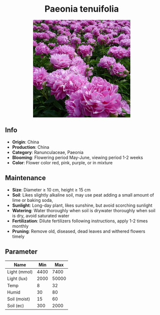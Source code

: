 <h1 align='center'>Paeonia tenuifolia</h1>
<p align="center">
    <img 
        align='center'
        width='320'
        src="../images/paeonia tenuifolia.png" 
        alt='Paeonia tenuifolia' />
</p>

## Info

 - **Origin**: China
 - **Production**: China
 - **Category**: Ranunculaceae, Paeonia
 - **Blooming**: Flowering period May-June, viewing period 1-2 weeks
 - **Color**: Flower color red, pink, purple, or in mixture

## Maintenance

 - **Size**: Diameter ≥ 10 cm, height ≥ 15 cm
 - **Soil**: Likes slightly alkaline soil, may use peat adding a small amount of lime or baking soda,
 - **Sunlight**: Long-day plant, likes sunshine, but avoid scorching sunlight
 - **Watering**: Water thoroughly when soil is drywater thoroughly when soil is dry, avoid saturated water
 - **Fertilization**: Dilute fertilizers following instructions, apply 1-2 times monthly
 - **Pruning**: Remove old, diseased, dead leaves and withered flowers timely

## Parameter

| Name         | Min  | Max   |
|--------------|------|-------|
| Light (mmol) | 4400 | 7400  |
| Light (lux)  | 2000 | 50000 |
| Temp         | 8    | 32    |
| Humid        | 30   | 80    |
| Soil (moist) | 15   | 60    |
| Soil (ec)    | 300  | 2000  |